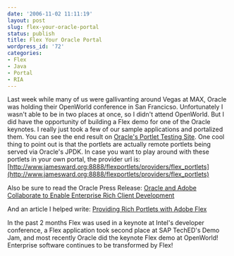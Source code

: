 ```yaml
---
date: '2006-11-02 11:11:19'
layout: post
slug: flex-your-oracle-portal
status: publish
title: Flex Your Oracle Portal
wordpress_id: '72'
categories:
- Flex
- Java
- Portal
- RIA
---
```


Last week while many of us were gallivanting around Vegas at MAX, Oracle was holding their OpenWorld conference in San Francicso.  Unfortunately I wasn't able to be in two places at once, so I didn't attend OpenWorld.  But I did have the opportunity of building a Flex demo for one of the Oracle keynotes.  I really just took a few of our sample applications and portalized them.  You can see the end result on [Oracle's Portlet Testing Site](http://portalstandards.oracle.com/portal/page/portal/FlexPG/Flex%20Demo%201/Tab).  One cool thing to point out is that the portlets are actually remote portlets being served via Oracle's JPDK.  In case you want to play around with these portlets in your own portal, the provider url is: [http://www.jamesward.org:8888/flexportlets/providers/flex_portlets](http://www.jamesward.org:8888/flexportlets/providers/flex_portlets)

Also be sure to read the Oracle Press Release:
[Oracle and Adobe Collaborate to Enable Enterprise Rich Client Development](http://www.oracle.com/corporate/press/2006_oct/openworldsf06-06.html)

And an article I helped write: [Providing Rich Portlets with Adobe Flex](http://www.adobe.com/go/flexportalintegration)

In the past 2 months Flex was used in a keynote at Intel's developer conference, a Flex application took second place at SAP TechED's Demo Jam, and most recently Oracle did the keynote Flex demo at OpenWorld!  Enterprise software continues to be transformed by Flex!
